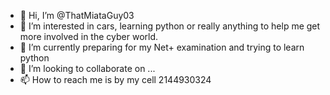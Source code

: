 - 👋 Hi, I’m @ThatMiataGuy03
- 👀 I’m interested in cars, learning python or really anything to help me get more involved in the cyber world.
- 🌱 I’m currently preparing for my Net+ examination and trying to learn python
- 💞️ I’m looking to collaborate on ...
- 📫 How to reach me is by my cell 2144930324

<!---
ThatMiataGuy03/ThatMiataGuy03 is a ✨ special ✨ repository because its `README.md` (this file) appears on your GitHub profile.
You can click the Preview link to take a look at your changes.
--->
